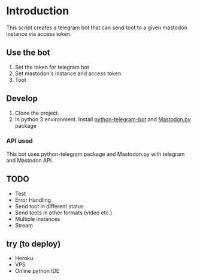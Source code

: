 # Introduction
This script creates a telegram bot that can send toot to a given mastodon instance via access token.


## Use the bot
1. Set the token for telegram bot
2. Set mastodon's instance and access token
3. Toot


## Develop
1. Clone the project. 
2. In python 3 environment. 
Install [python-telegram-bot](https://github.com/python-telegram-bot/python-telegram-bot) and [Mastodon.py](https://github.com/halcy/Mastodon.py) package

### API used
This bot uses python-telegram package and Mastodon.py with telegram and Mastodon API.


## TODO
- Test
- Error Handling
- Send toot in different status
- Send toots in other formats (video etc.)
- Multiple instances
- Stream


## try (to deploy)
- Heroku
- VPS
- Online python IDE
